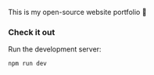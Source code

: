 This is my open-source website portfolio 🎉

### Check it out

Run the development server:
```bash
npm run dev
```

